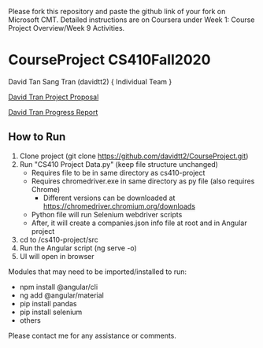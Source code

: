 Please fork this repository and paste the github link of your fork on Microsoft CMT. Detailed instructions are on Coursera under Week 1: Course Project Overview/Week 9 Activities.

# CourseProject CS410Fall2020 
David Tan Sang Tran (davidtt2) { Individual Team }

[David Tran Project Proposal](https://github.com/davidtt2/CourseProject/blob/main/CS410%20Project%20Proposal.pdf)

[David Tran Progress Report](https://github.com/davidtt2/CourseProject/blob/main/CS410%20Project%20Progress%20Report.pdf)

## How to Run
1) Clone project (git clone https://github.com/davidtt2/CourseProject.git)
2) Run "CS410 Project Data.py" (keep file structure unchanged)
	- Requires file to be in same directory as cs410-project
	- Requires chromedriver.exe in same directory as py file 
		(also requires Chrome)
		- Different versions can be downloaded at https://chromedriver.chromium.org/downloads
	- Python file will run Selenium webdriver scripts
	- After, it will create a companies.json info file 
	  at root and in Angular project
3) cd to /cs410-project/src
4) Run the Angular script (ng serve -o)
5) UI will open in browser

Modules that may need to be imported/installed to run:
  - npm install @angular/cli
  - ng add @angular/material 
  - pip install pandas
  - pip install selenium
  - others
	
Please contact me for any assistance or comments. 
